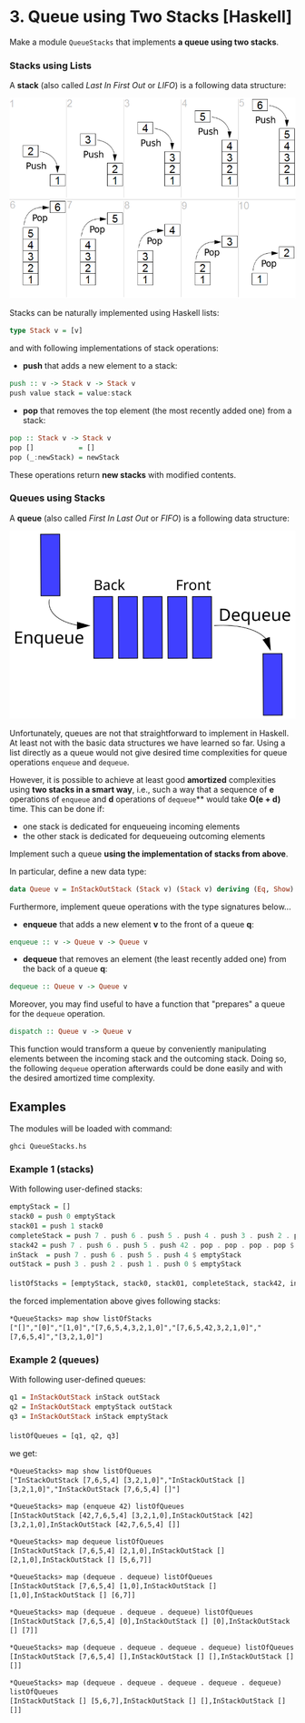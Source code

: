 # 3. Queue using Two Stacks [Haskell]

Make a module `QueueStacks` that implements **a queue using two stacks**.

### Stacks using Lists

A **stack** (also called *Last In First Out* or *LIFO*) is a following data structure:

![LIFO](stack.png)

Stacks can be naturally implemented using Haskell lists:

```haskell
type Stack v = [v]
```

and with following implementations of  stack operations:

* **push** that adds a new element to a stack:

```haskell
push :: v -> Stack v -> Stack v
push value stack = value:stack
```

* **pop** that removes the top element (the most recently added one) from a stack:

```haskell
pop :: Stack v -> Stack v
pop []           = []
pop (_:newStack) = newStack
```

These operations return **new stacks** with modified contents.

### Queues using Stacks

A **queue** (also called *First In Last Out* or *FIFO*) is a following data structure:
 
![FIFO](queue.svg)
    
Unfortunately, queues are not that straightforward to implement in Haskell.
At least not with the basic data structures we have learned so far.
Using a list directly as a queue would not give desired time complexities for queue operations `enqueue` and `dequeue`.

However, it is possible to achieve at least good **amortized** complexities using **two stacks in a smart way**,
i.e., such a way that a sequence of **e** operations of `enqueue` and **d** operations of `dequeue`** would take **O(e + d)** time. 
This can be done if:
* one stack is dedicated for enqueueing incoming elements
* the other stack is dedicated for dequeueing outcoming elements

Implement such a queue **using the implementation of stacks from above**.

In particular, define a new data type:
```haskell
data Queue v = InStackOutStack (Stack v) (Stack v) deriving (Eq, Show)
```

Furthermore, implement queue operations with the type signatures below...
* **enqueue** that adds a new element **v** to the front of a queue **q**:

```haskell
enqueue :: v -> Queue v -> Queue v
```

* **dequeue** that removes an element (the least recently added one) from the back of a queue **q**:

```haskell
dequeue :: Queue v -> Queue v
```

Moreover, you may find useful to have a function that "prepares" a queue for the `dequeue` operation.
```haskell
dispatch :: Queue v -> Queue v
```
This function would transform a queue by conveniently manipulating elements between the incoming stack and the outcoming stack.
Doing so, the following `dequeue` operation afterwards could be done easily and with the desired amortized time complexity.

## Examples
The modules will be loaded with command:
```commandline
ghci QueueStacks.hs
```
### Example 1 (stacks)
With following user-defined stacks:
```haskell
emptyStack = []
stack0 = push 0 emptyStack
stack01 = push 1 stack0
completeStack = push 7 . push 6 . push 5 . push 4 . push 3 . push 2 . push 1 . push 0 $ emptyStack
stack42 = push 7 . push 6 . push 5 . push 42 . pop . pop . pop . pop $ completeStack
inStack  = push 7 . push 6 . push 5 . push 4 $ emptyStack
outStack = push 3 . push 2 . push 1 . push 0 $ emptyStack

listOfStacks = [emptyStack, stack0, stack01, completeStack, stack42, inStack, outStack]
```
the forced implementation above gives following stacks:
```
*QueueStacks> map show listOfStacks 
["[]","[0]","[1,0]","[7,6,5,4,3,2,1,0]","[7,6,5,42,3,2,1,0]","[7,6,5,4]","[3,2,1,0]"]
```

### Example 2 (queues)
With following user-defined queues:
```haskell
q1 = InStackOutStack inStack outStack
q2 = InStackOutStack emptyStack outStack
q3 = InStackOutStack inStack emptyStack

listOfQueues = [q1, q2, q3]
```
we get:
```
*QueueStacks> map show listOfQueues 
["InStackOutStack [7,6,5,4] [3,2,1,0]","InStackOutStack [] [3,2,1,0]","InStackOutStack [7,6,5,4] []"]
```

```
*QueueStacks> map (enqueue 42) listOfQueues
[InStackOutStack [42,7,6,5,4] [3,2,1,0],InStackOutStack [42] [3,2,1,0],InStackOutStack [42,7,6,5,4] []]
```

```
*QueueStacks> map dequeue listOfQueues
[InStackOutStack [7,6,5,4] [2,1,0],InStackOutStack [] [2,1,0],InStackOutStack [] [5,6,7]]
```

```
*QueueStacks> map (dequeue . dequeue) listOfQueues
[InStackOutStack [7,6,5,4] [1,0],InStackOutStack [] [1,0],InStackOutStack [] [6,7]]
```

```
*QueueStacks> map (dequeue . dequeue . dequeue) listOfQueues
[InStackOutStack [7,6,5,4] [0],InStackOutStack [] [0],InStackOutStack [] [7]]
```

```
*QueueStacks> map (dequeue . dequeue . dequeue . dequeue) listOfQueues
[InStackOutStack [7,6,5,4] [],InStackOutStack [] [],InStackOutStack [] []]
```

```
*QueueStacks> map (dequeue . dequeue . dequeue . dequeue . dequeue) listOfQueues
[InStackOutStack [] [5,6,7],InStackOutStack [] [],InStackOutStack [] []]
```
